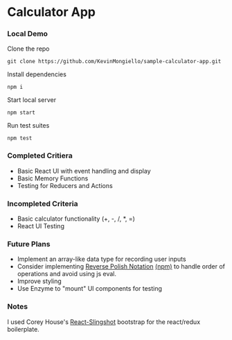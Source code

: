 # Calculator App
### Local Demo

Clone the repo

`git clone https://github.com/KevinMongiello/sample-calculator-app.git`

Install dependencies

`npm i`

Start local server

`npm start`

Run test suites

`npm test`

### Completed Critiera
- Basic React UI with event handling and display
- Basic Memory Functions
- Testing for Reducers and Actions

### Incompleted Criteria
- Basic calculator functionality (+, -, /, *, =)
- React UI Testing

### Future Plans
- Implement an array-like data type for recording user inputs
- Consider implementing [Reverse Polish Notation](https://en.wikipedia.org/wiki/Reverse_Polish_notation) [(npm)](https://www.npmjs.com/package/reverse-polish-notation) to handle order of operations and avoid using js eval.
- Improve styling
- Use Enzyme to "mount" UI components for testing

### Notes
I used Corey House's [React-Slingshot](https://github.com/coryhouse/react-slingshot) bootstrap for the react/redux boilerplate.
